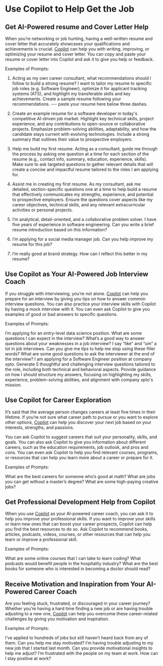 # Use Copilot to Help Get the Job

## Get AI-Powered resume and Cover Letter Help
 
When you’re networking or job hunting, having a well-written resume and cover letter that accurately showcases your qualifications and achievements is crucial. [Copilot](https://www.bing.com/chat?form=MA13JK&OCID=MA13JK) can help you with writing, improving, or optimizing your resume and cover letter. You can copy and paste your resume or cover letter into Copilot and ask it to give you help or feedback.

Examples of Prompts:

1. Acting as my own career consultant, what recommendations should I follow to build a strong resume? I want to tailor my resume to specific job roles (e.g. Software Engineer), optimize it for applicant tracking systems (ATS), and highlight my transferable skills and key achievements. Create a sample resume following your recommendations. ---
paste your resume here below three dashes.

2. Create an example resume for a software developer in today's competitive AI-driven job market. Highlight key technical skills, project experience, and any contributions to open-source or collaborative projects. Emphasize problem-solving abilities, adaptability, and how the candidate stays current with evolving technologies. Include a strong summary that outlines their value to prospective employers.

3. Help me build my first resume. Acting as a consultant, guide me through the process by asking one question at a time for each section of the resume (e.g., contact info, summary, education, experience, skills). Make sure to ask targeted questions to gather relevant details that will create a concise and impactful resume tailored to the roles I am applying for.

4. Assist me in creating my first resume. As my consultant, ask me detailed, section-specific questions one at a time to help build a resume that effectively communicates my strengths, experience, and potential to prospective employers. Ensure the questions cover aspects like my career objectives, technical skills, and any relevant extracurricular activities or personal projects.

5. I’m analytical, detail-oriented, and a collaborative problem solver. I have five years of experience in software engineering. Can you write a brief resume introduction based on this information?

6. I’m applying for a social media manager job. Can you help improve my resume for this job?

7. I’m really good at brand strategy. How can I reflect this better in my resume?

## Use Copilot as Your AI-Powered Job Interview Coach
 
If you struggle with interviewing, you’re not alone. [Copilot](https://www.bing.com/chat?form=MA13JK&OCID=MA13JK) can help you prepare for an interview by giving you tips on how to answer common interview questions. You can also practice your interview skills with Copilot by having a mock interview with it. You can even ask Copilot to give you examples of good or bad answers to specific questions.

Examples of Prompts:

I’m applying for an entry-level data science position. What are some questions I can expect in the interview?
What’s a good way to answer questions about your weaknesses in a job interview?
I say “like” and “um” a lot in job interviews. Can you give me tips to help me stop using these filler words?
What are some good questions to ask the interviewer at the end of the interview?
I am applying for a Software Engineer position at company xpto. Generate 5 thoughtful and challenging interview questions tailored to the role, including both technical and behavioral aspects. Provide guidance on how I should structure my answers, focusing on highlighting my skills, experience, problem-solving abilities, and alignment with company xpto's mission.

## Use Copilot for Career Exploration
 
It’s said that the average person changes careers at least five times in their lifetime. If you’re not sure what career path to pursue or you want to explore other options, [Copilot](https://www.bing.com/chat?form=MA13JK&OCID=MA13JK) can help you discover your next job based on your interests, strengths, and passions.

You can ask Copilot to suggest careers that suit your personality, skills, and goals. You can also ask Copilot to give you information about different careers, such as the education requirements, job outlook, and pros and cons. You can even ask Copilot to help you find relevant courses, programs, or resources that can help you learn more about a career or prepare for it.

Examples of Prompts:

What are the best careers for someone who’s good at math?
What are jobs you can get without a master’s degree?
What are some high-paying creative jobs?

## Get Professional Development Help from Copilot
 
When you use [Copilot](https://www.bing.com/chat?form=MA13JK&OCID=MA13JK) as your AI-powered career coach, you can ask it to help you improve your professional skills. If you want to improve your skills or learn new ones that can boost your career prospects, Copilot can help you find the best resources to do so. Ask Copilot to recommend books, articles, podcasts, videos, courses, or other resources that can help you learn or improve a professional skill.

Examples of Prompts:

What are some online courses that I can take to learn coding?
What podcasts would benefit people in the hospitality industry?
What are the best books for someone who is interested in becoming a doctor should read?

## Receive Motivation and Inspiration from Your AI-Powered Career Coach
 
Are you feeling stuck, frustrated, or discouraged in your career journey? Whether you’re having a hard time finding a new job or are having trouble adjusting to a new one, [Copilot](https://www.bing.com/chat?form=MA13JK&OCID=MA13JK) can help you overcome these career-related challenges by giving you motivation and inspiration.

Examples of Prompts:

I’ve applied to hundreds of jobs but still haven’t heard back from any of them. Can you help me stay motivated?
I’m having trouble adjusting to my new job that I started last month. Can you provide motivational insights to help me adjust?
I’m frustrated with the people on my team at work. How can I stay positive at work?